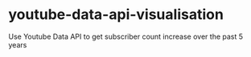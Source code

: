 # youtube-data-api-visualisation
Use Youtube Data API to get subscriber count increase over the past 5 years
